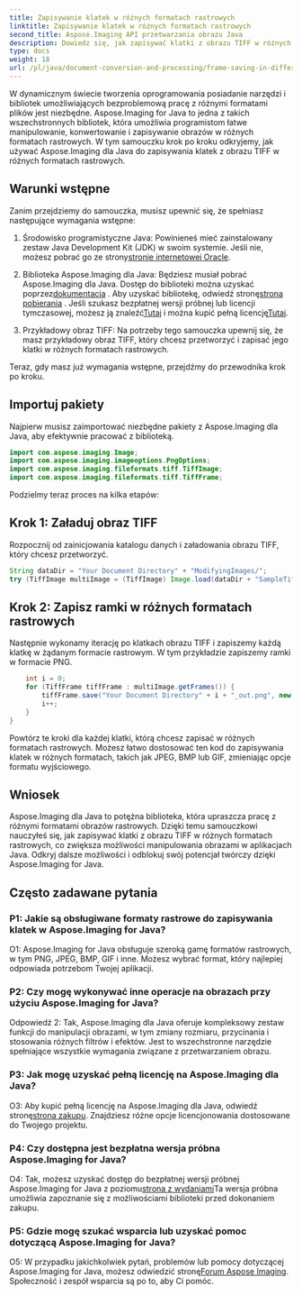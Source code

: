 ```yaml
---
title: Zapisywanie klatek w różnych formatach rastrowych
linktitle: Zapisywanie klatek w różnych formatach rastrowych
second_title: Aspose.Imaging API przetwarzania obrazu Java
description: Dowiedz się, jak zapisywać klatki z obrazu TIFF w różnych formatach rastrowych przy użyciu Aspose.Imaging dla Java. Ulepsz manipulację obrazami w aplikacjach Java.
type: docs
weight: 18
url: /pl/java/document-conversion-and-processing/frame-saving-in-different-raster-formats/
---
```

W dynamicznym świecie tworzenia oprogramowania posiadanie narzędzi i bibliotek umożliwiających bezproblemową pracę z różnymi formatami plików jest niezbędne. Aspose.Imaging for Java to jedna z takich wszechstronnych bibliotek, która umożliwia programistom łatwe manipulowanie, konwertowanie i zapisywanie obrazów w różnych formatach rastrowych. W tym samouczku krok po kroku odkryjemy, jak używać Aspose.Imaging dla Java do zapisywania klatek z obrazu TIFF w różnych formatach rastrowych.

## Warunki wstępne

Zanim przejdziemy do samouczka, musisz upewnić się, że spełniasz następujące wymagania wstępne:

1.  Środowisko programistyczne Java: Powinieneś mieć zainstalowany zestaw Java Development Kit (JDK) w swoim systemie. Jeśli nie, możesz pobrać go ze strony[stronie internetowej Oracle](https://www.oracle.com/java/technologies/javase-downloads).

2.  Biblioteka Aspose.Imaging dla Java: Będziesz musiał pobrać Aspose.Imaging dla Java. Dostęp do biblioteki można uzyskać poprzez[dokumentacja](https://reference.aspose.com/imaging/java/) . Aby uzyskać bibliotekę, odwiedź stronę[strona pobierania](https://releases.aspose.com/imaging/java/) . Jeśli szukasz bezpłatnej wersji próbnej lub licencji tymczasowej, możesz ją znaleźć[Tutaj](https://releases.aspose.com/) i można kupić pełną licencję[Tutaj](https://purchase.aspose.com/buy).

3. Przykładowy obraz TIFF: Na potrzeby tego samouczka upewnij się, że masz przykładowy obraz TIFF, który chcesz przetworzyć i zapisać jego klatki w różnych formatach rastrowych.

Teraz, gdy masz już wymagania wstępne, przejdźmy do przewodnika krok po kroku.

## Importuj pakiety

Najpierw musisz zaimportować niezbędne pakiety z Aspose.Imaging dla Java, aby efektywnie pracować z biblioteką.

```java
import com.aspose.imaging.Image;
import com.aspose.imaging.imageoptions.PngOptions;
import com.aspose.imaging.fileformats.tiff.TiffImage;
import com.aspose.imaging.fileformats.tiff.TiffFrame;
```

Podzielmy teraz proces na kilka etapów:

## Krok 1: Załaduj obraz TIFF

Rozpocznij od zainicjowania katalogu danych i załadowania obrazu TIFF, który chcesz przetworzyć.

```java
String dataDir = "Your Document Directory" + "ModifyingImages/";
try (TiffImage multiImage = (TiffImage) Image.load(dataDir + "SampleTiff1.tiff")) {
```

## Krok 2: Zapisz ramki w różnych formatach rastrowych

Następnie wykonamy iterację po klatkach obrazu TIFF i zapiszemy każdą klatkę w żądanym formacie rastrowym. W tym przykładzie zapiszemy ramki w formacie PNG.

```java
    int i = 0;
    for (TiffFrame tiffFrame : multiImage.getFrames()) {
        tiffFrame.save("Your Document Directory" + i + "_out.png", new PngOptions());
        i++;
    }
}
```

Powtórz te kroki dla każdej klatki, którą chcesz zapisać w różnych formatach rastrowych. Możesz łatwo dostosować ten kod do zapisywania klatek w różnych formatach, takich jak JPEG, BMP lub GIF, zmieniając opcje formatu wyjściowego.

## Wniosek

Aspose.Imaging dla Java to potężna biblioteka, która upraszcza pracę z różnymi formatami obrazów rastrowych. Dzięki temu samouczkowi nauczyłeś się, jak zapisywać klatki z obrazu TIFF w różnych formatach rastrowych, co zwiększa możliwości manipulowania obrazami w aplikacjach Java. Odkryj dalsze możliwości i odblokuj swój potencjał twórczy dzięki Aspose.Imaging for Java.

## Często zadawane pytania

### P1: Jakie są obsługiwane formaty rastrowe do zapisywania klatek w Aspose.Imaging for Java?

O1: Aspose.Imaging for Java obsługuje szeroką gamę formatów rastrowych, w tym PNG, JPEG, BMP, GIF i inne. Możesz wybrać format, który najlepiej odpowiada potrzebom Twojej aplikacji.

### P2: Czy mogę wykonywać inne operacje na obrazach przy użyciu Aspose.Imaging for Java?

Odpowiedź 2: Tak, Aspose.Imaging dla Java oferuje kompleksowy zestaw funkcji do manipulacji obrazami, w tym zmiany rozmiaru, przycinania i stosowania różnych filtrów i efektów. Jest to wszechstronne narzędzie spełniające wszystkie wymagania związane z przetwarzaniem obrazu.

### P3: Jak mogę uzyskać pełną licencję na Aspose.Imaging dla Java?

 O3: Aby kupić pełną licencję na Aspose.Imaging dla Java, odwiedź stronę[strona zakupu](https://purchase.aspose.com/buy). Znajdziesz różne opcje licencjonowania dostosowane do Twojego projektu.

### P4: Czy dostępna jest bezpłatna wersja próbna Aspose.Imaging for Java?

 O4: Tak, możesz uzyskać dostęp do bezpłatnej wersji próbnej Aspose.Imaging for Java z poziomu[strona z wydaniami](https://releases.aspose.com/)Ta wersja próbna umożliwia zapoznanie się z możliwościami biblioteki przed dokonaniem zakupu.

### P5: Gdzie mogę szukać wsparcia lub uzyskać pomoc dotyczącą Aspose.Imaging for Java?

 O5: W przypadku jakichkolwiek pytań, problemów lub pomocy dotyczącej Aspose.Imaging for Java, możesz odwiedzić stronę[Forum Aspose Imaging](https://forum.aspose.com/). Społeczność i zespół wsparcia są po to, aby Ci pomóc.